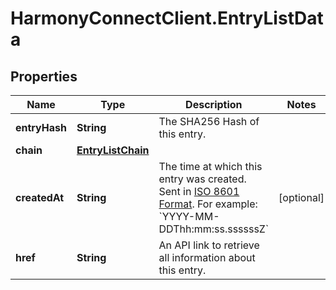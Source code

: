 # HarmonyConnectClient.EntryListData

## Properties
Name | Type | Description | Notes
------------ | ------------- | ------------- | -------------
**entryHash** | **String** | The SHA256 Hash of this entry. | 
**chain** | [**EntryListChain**](EntryListChain.md) |  | 
**createdAt** | **String** | The time at which this entry was created. Sent in [ISO 8601 Format](https://en.wikipedia.org/wiki/ISO_8601). For example: &#x60;YYYY-MM-DDThh:mm:ss.ssssssZ&#x60; | [optional] 
**href** | **String** | An API link to retrieve all information about this entry. | 


